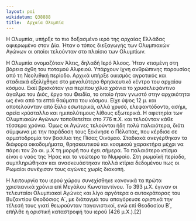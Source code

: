 ```yaml
---
layout: poi
wikidatum: Q38888
title:  Αρχαία Ολυμπία
---
```


Η Ολυμπία, υπήρξε το πιο δοξασμένο ιερό της αρχαίας Ελλάδας αφιερωμένο στον Δία. Ήταν ο τόπος διεξαγωγής των Ολυμπιακών Αγώνων οι οποίοι τελούνταν στο πλαίσιο των Ολυμπίων.

Η Ολυμπία ονομαζόταν Άλτις, δηλαδή Ιερό Άλσος. Ήταν κτισμένη στη βόρεια όχθη του ποταμού Αλφειού. Υπάρχουν ίχνη ανθρώπινης παρουσίας από τη Νεολιθική περίοδο. Αρχικά υπήρξε οικισμός αγροτικός και σταδιακά εξελίχθηκε στο μεγαλύτερο θρησκευτικό κέντρο του αρχαίου κόσμου. Εκεί βρισκόταν για περίπου χίλια χρόνια το χρυσελεφάντινο άγαλμα του Διός, έργο του Φειδία, το οποίο ήταν γνωστό στην αρχαιότητα ως ένα από τα επτά θαύματα του κόσμου. Είχε ύψος 12 μ. και αποτελούνταν από ξύλο εσωτερικά, αλλά χρυσό, ελεφαντόδοντο, ασήμι, ορεία κρύσταλλο και ημιπολύτιμους λίθους εξωτερικά. Η αφετηρία των Ολυμπιακών Αγώνων τοποθετείται στο 776 π.Χ. και τελούνταν κάθε τέσσερα χρόνια. Όμως οι Αγώνες τελούνται ήδη πολύ παλαιότερα, διότι σύμφωνα με την παράδοση τους ξεκίνησε ο Πέλοπας, που κέρδισε σε αρματοδρομία τον βασιλιά της Πίσας Οινόμαο. Σταδιακά ανεγέρθηκαν τα διάφορα οικοδομήματα, θρησκευτικού και κοσμικού χαρακτήρα μέχρι να πάρει τον 2ο αι. μ.Χ τη μορφή που έχει σήμερα. Το παλαιότερο κτίσμα είναι ο ναός της Ήρας και το νεώτερο το Νυμφαίο. Στη ρωμαϊκή περίοδο, συμπληρώθηκαν και ανασκευάστηκαν πολλά κτίρια δεδομένου πως οι Ρωμαίοι συνέχισαν τους αγώνες χωρίς διακοπή.

Η λειτουργία του ιερού χώρου συνεχίσθηκε κανονικά τα πρώτα χριστιανικά χρόνια επί Μεγάλου Κωνσταντίνου. Το 393 μ.Χ. έγιναν οι τελευταίοι Ολυμπιακοί Αγώνες και λίγο αργότερα ο αυτοκράτορας του Βυζαντίου Θεοδόσιος Α΄, με διάταγμά του απαγόρευσε οριστικά την τέλεσή τους γιατί θεωρούνταν παγανιστικοί, ενώ επί Θεοδοσίου Β΄, επήλθε η οριστική καταστροφή του ιερού (426 μ.Χ.).[2]
